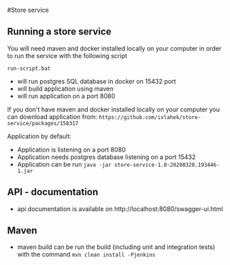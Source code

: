 #Store service
## Running a store service
You will need maven and docker installed locally on your computer in order to run the service with the following script

`run-script.bat` 
- will run postgres SQL database in docker on 15432 port 
- will build application using maven
- will run application on a port 8080

If you don't have maven and docker installed locally on your computer you can download application from:
`https://github.com/ivlahek/store-service/packages/158317`

Application by default:
- Application is listening on a port 8080
- Application needs postgres database listening on a port 15432
- Application can be run `java -jar store-service-1.0-20200320.193446-1.jar`

## API - documentation
- api documentation is available on http://localhost:8080/swagger-ui.html
## Maven 
- maven build can be run the build (including unit and integration tests) with the command `mvn clean install -Pjenkins`
